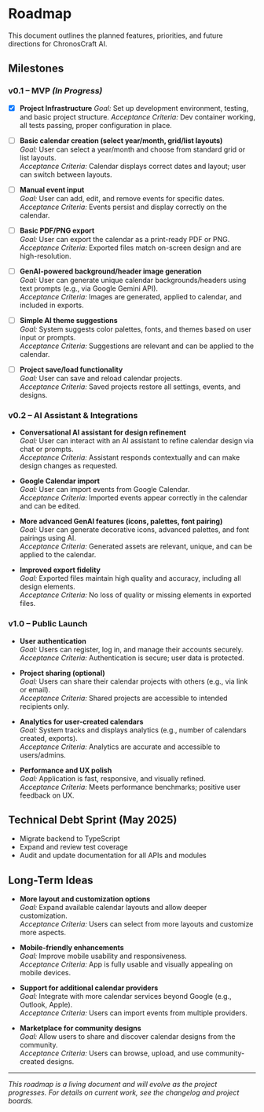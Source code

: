 # Roadmap

This document outlines the planned features, priorities, and future directions for ChronosCraft AI.

## Milestones

### v0.1 – MVP _(In Progress)_

- [x] **Project Infrastructure**
      _Goal:_ Set up development environment, testing, and basic project structure.
      _Acceptance Criteria:_ Dev container working, all tests passing, proper configuration in place.

- [ ] **Basic calendar creation (select year/month, grid/list layouts)**  
       _Goal:_ User can select a year/month and choose from standard grid or list layouts.  
       _Acceptance Criteria:_ Calendar displays correct dates and layout; user can switch between layouts.

- [ ] **Manual event input**  
       _Goal:_ User can add, edit, and remove events for specific dates.  
       _Acceptance Criteria:_ Events persist and display correctly on the calendar.

- [ ] **Basic PDF/PNG export**  
       _Goal:_ User can export the calendar as a print-ready PDF or PNG.  
       _Acceptance Criteria:_ Exported files match on-screen design and are high-resolution.

- [ ] **GenAI-powered background/header image generation**  
       _Goal:_ User can generate unique calendar backgrounds/headers using text prompts (e.g., via Google Gemini API).  
       _Acceptance Criteria:_ Images are generated, applied to calendar, and included in exports.

- [ ] **Simple AI theme suggestions**  
       _Goal:_ System suggests color palettes, fonts, and themes based on user input or prompts.  
       _Acceptance Criteria:_ Suggestions are relevant and can be applied to the calendar.

- [ ] **Project save/load functionality**  
       _Goal:_ User can save and reload calendar projects.  
       _Acceptance Criteria:_ Saved projects restore all settings, events, and designs.

### v0.2 – AI Assistant & Integrations

- **Conversational AI assistant for design refinement**  
  _Goal:_ User can interact with an AI assistant to refine calendar design via chat or prompts.  
  _Acceptance Criteria:_ Assistant responds contextually and can make design changes as requested.

- **Google Calendar import**  
  _Goal:_ User can import events from Google Calendar.  
  _Acceptance Criteria:_ Imported events appear correctly in the calendar and can be edited.

- **More advanced GenAI features (icons, palettes, font pairing)**  
  _Goal:_ User can generate decorative icons, advanced palettes, and font pairings using AI.  
  _Acceptance Criteria:_ Generated assets are relevant, unique, and can be applied to the calendar.

- **Improved export fidelity**  
  _Goal:_ Exported files maintain high quality and accuracy, including all design elements.  
  _Acceptance Criteria:_ No loss of quality or missing elements in exported files.

### v1.0 – Public Launch

- **User authentication**  
  _Goal:_ Users can register, log in, and manage their accounts securely.  
  _Acceptance Criteria:_ Authentication is secure; user data is protected.

- **Project sharing (optional)**  
  _Goal:_ Users can share their calendar projects with others (e.g., via link or email).  
  _Acceptance Criteria:_ Shared projects are accessible to intended recipients only.

- **Analytics for user-created calendars**  
  _Goal:_ System tracks and displays analytics (e.g., number of calendars created, exports).  
  _Acceptance Criteria:_ Analytics are accurate and accessible to users/admins.

- **Performance and UX polish**  
  _Goal:_ Application is fast, responsive, and visually refined.  
  _Acceptance Criteria:_ Meets performance benchmarks; positive user feedback on UX.

## Technical Debt Sprint (May 2025)

- Migrate backend to TypeScript
- Expand and review test coverage
- Audit and update documentation for all APIs and modules

## Long-Term Ideas

- **More layout and customization options**  
  _Goal:_ Expand available calendar layouts and allow deeper customization.  
  _Acceptance Criteria:_ Users can select from more layouts and customize more aspects.

- **Mobile-friendly enhancements**  
  _Goal:_ Improve mobile usability and responsiveness.  
  _Acceptance Criteria:_ App is fully usable and visually appealing on mobile devices.

- **Support for additional calendar providers**  
  _Goal:_ Integrate with more calendar services beyond Google (e.g., Outlook, Apple).  
  _Acceptance Criteria:_ Users can import events from multiple providers.

- **Marketplace for community designs**  
  _Goal:_ Allow users to share and discover calendar designs from the community.  
  _Acceptance Criteria:_ Users can browse, upload, and use community-created designs.

---

_This roadmap is a living document and will evolve as the project progresses. For details on current work, see the changelog and project boards._

